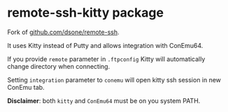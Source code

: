# remote-ssh-kitty package

Fork of [github.com/dsone/remote-ssh](http://github.com/dsone/remote-ssh "dsone/remote-ssh").

It uses Kitty instead of Putty and allows integration with ConEmu64.

If you provide `remote` parameter in `.ftpconfig` Kitty will automatically change directory when connecting.

Setting `integration` parameter to `conemu` will open kitty ssh session in new ConEmu tab.

**Disclaimer**: both `kitty` and `ConEmu64` must be on you system PATH.
